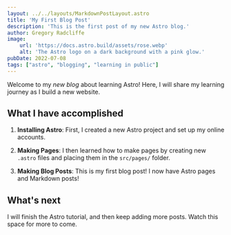```yaml
---
layout: ../../layouts/MarkdownPostLayout.astro
title: 'My First Blog Post'
description: 'This is the first post of my new Astro blog.'
author: Gregory Radcliffe
image:
    url: 'https://docs.astro.build/assets/rose.webp'
    alt: 'The Astro logo on a dark background with a pink glow.'
pubDate: 2022-07-08
tags: ["astro", "blogging", "learning in public"]
---
```


Welcome to my _new blog_ about learning Astro! Here, I will share my learning journey as I build a new website.

## What I have accomplished

1. **Installing Astro**: First, I created a new Astro project and set up my online accounts.

2. **Making Pages**: I then learned how to make pages by creating new `.astro` files and placing them in the `src/pages/` folder.

3. **Making Blog Posts**: This is my first blog post! I now have Astro pages and Markdown posts!

## What's next

I will finish the Astro tutorial, and then keep adding more posts. Watch this space for more to come.